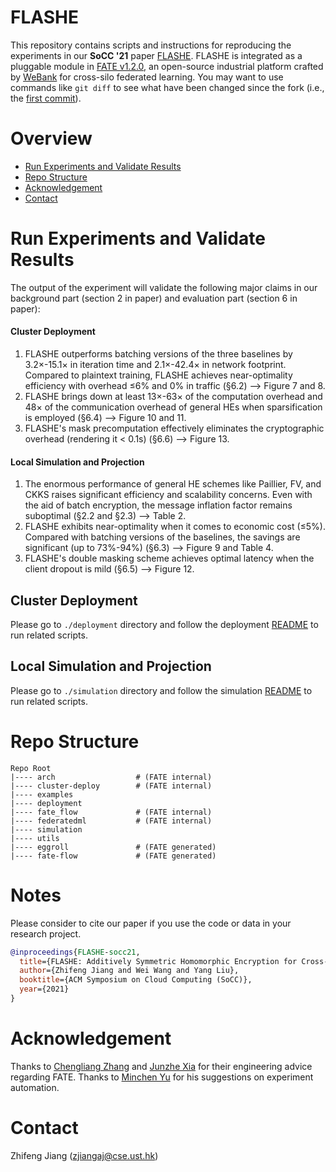 # FLASHE

This repository contains scripts and instructions for reproducing the experiments in our **SoCC '21** paper [FLASHE](#).
FLASHE is integrated as a pluggable module in [FATE v1.2.0](https://github.com/FederatedAI/FATE/tree/v1.2.0), an open-source industrial platform crafted by [WeBank](https://www.webank.com/#/home) for cross-silo federated learning.
You may want to use commands like `git diff` to see what have been changed since the fork (i.e., the [first commit](https://github.com/SamuelGong/FLASHE/commit/bacce3035f5972d4ec3f59e42c14152090664895)).

# Overview

* [Run Experiments and Validate Results](#run-experiments-and-validate-results)
* [Repo Structure](#repo-structure)
* [Acknowledgement](#acknowledgement)
* [Contact](#contact)

# Run Experiments and Validate Results

The output of the experiment will validate the following major claims in our background part (section 2 in paper) and evaluation part (section 6 in paper):

####    **Cluster Deployment**
1. FLASHE outperforms batching versions of the three baselines by 3.2×-15.1× in iteration time and 2.1×-42.4× in network footprint. Compared to plaintext training, FLASHE achieves near-optimality efficiency with overhead ≤6% and 0% in traffic (§6.2) —> Figure 7 and 8.
2. FLASHE brings down at least 13×-63× of the computation overhead and 48× of the communication overhead of general HEs when sparsification is employed (§6.4) —> Figure 10 and 11.
3. FLASHE's mask precomputation effectively eliminates the cryptographic overhead (rendering it < 0.1s) (§6.6) —> Figure 13.

####    **Local Simulation and Projection**
1. The enormous performance of general HE schemes like Paillier, FV, and CKKS raises significant efficiency and scalability concerns. Even with the aid of batch encryption, the message inflation factor remains suboptimal (§2.2 and §2.3) —> Table 2.
2. FLASHE exhibits near-optimality when it comes to economic cost (≤5%). Compared with batching versions of the baselines, the savings are significant (up to 73%-94%) (§6.3) —> Figure 9 and Table 4.
3. FLASHE's double masking scheme achieves optimal latency when the client dropout is mild (§6.5) —> Figure 12.

## Cluster Deployment

Please go to `./deployment` directory and follow the deployment [README](./deployment/README.md) to run related scripts.

## Local Simulation and Projection

Please go to `./simulation` directory and follow the simulation [README](./simulation/README.md) to run related scripts.

# Repo Structure

```
Repo Root
|---- arch                  # (FATE internal)
|---- cluster-deploy        # (FATE internal)
|---- examples
|---- deployment
|---- fate_flow             # (FATE internal)
|---- federatedml           # (FATE internal)
|---- simulation
|---- utils
|---- eggroll               # (FATE generated)
|---- fate-flow             # (FATE generated)
```

# Notes
Please consider to cite our paper if you use the code or data in your research project.
```bibtex
@inproceedings{FLASHE-socc21,
  title={FLASHE: Additively Symmetric Homomorphic Encryption for Cross-Silo Federated Learning},
  author={Zhifeng Jiang and Wei Wang and Yang Liu},
  booktitle={ACM Symposium on Cloud Computing (SoCC)},
  year={2021}
}
```

# Acknowledgement
Thanks to [Chengliang Zhang](https://github.com/marcoszh) and [Junzhe Xia](#) for their engineering advice regarding FATE. Thanks to [Minchen Yu](https://github.com/MincYu) for his suggestions on experiment automation.

# Contact
Zhifeng Jiang (zjiangaj@cse.ust.hk)
